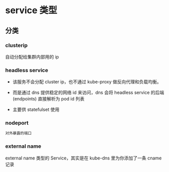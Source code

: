 # service 类型

## 分类

### clusterip

自动分配给集群内部用的 ip

### headless service

- 该服务不会分配 cluster ip，也不通过 kube-proxy 做反向代理和负载均衡。

- 而是通过 dns 提供稳定的网络 id 来访问，dns 会将 headless service 的后端 (endpoints) 直接解析为 pod id 列表

- 主要供 statefulset 使用

### nodeport

```sh
对外暴露的端口
```

### external name

external name 类型的 Service，其实是在 kube-dns 里为你添加了一条 cname 记录
